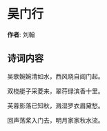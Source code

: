 # 吴门行

**作者**: 刘翰

## 诗词内容

吴歌婉婉清如水，西风晓自阊门起。

双桡艇子采菱来，翠荇绿滨香十里。

芙蓉影落已知秋，溅湿罗衣眉黛愁。

回声荡桨入门去，明月家家秋水流。

